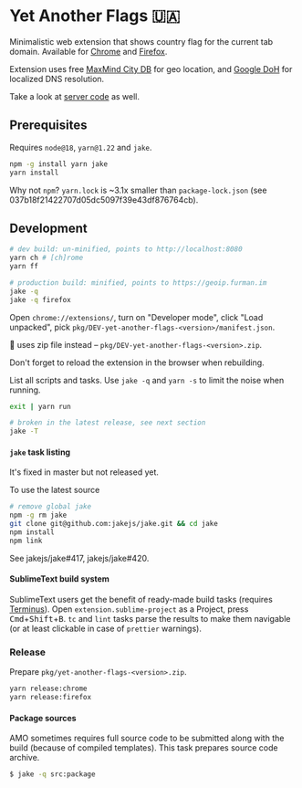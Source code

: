 # Yet Another Flags 🇺🇦

Minimalistic web extension that shows country flag for the current tab domain. Available for [Chrome] and [Firefox].

Extension uses free [MaxMind City DB] for geo location, and [Google DoH] for localized DNS resolution.

Take a look at [server code] as well.

## Prerequisites

Requires `node@18`, `yarn@1.22` and `jake`.

```bash
npm -g install yarn jake
yarn install
```

Why not `npm`? `yarn.lock` is ~3.1x smaller than `package-lock.json` (see 037b18f21422707d05dc5097f39e43df876764cb).

## Development

```bash
# dev build: un-minified, points to http://localhost:8080
yarn ch # [ch]rome
yarn ff

# production build: minified, points to https://geoip.furman.im
jake -q
jake -q firefox
```

Open `chrome://extensions/`, turn on "Developer mode", click "Load unpacked",
pick `pkg/DEV-yet-another-flags-<version>/manifest.json`.

🦊 uses zip file instead – `pkg/DEV-yet-another-flags-<version>.zip`.

Don't forget to reload the extension in the browser when rebuilding.

List all scripts and tasks. Use `jake -q` and `yarn -s` to limit the noise when running.

```bash
exit | yarn run

# broken in the latest release, see next section
jake -T
```

#### `jake` task listing

It's fixed in master but not released yet.

To use the latest source

```bash
# remove global jake
npm -g rm jake
git clone git@github.com:jakejs/jake.git && cd jake
npm install
npm link
```

See jakejs/jake#417, jakejs/jake#420.

#### SublimeText build system

SublimeText users get the benefit of ready-made build tasks (requires [Terminus]).
Open `extension.sublime-project` as a Project,
press <kbd>Cmd</kbd>+<kbd>Shift</kbd>+<kbd>B</kbd>. `tc` and `lint` tasks parse the results to make them navigable (or at least clickable in case of `prettier` warnings).

### Release

Prepare `pkg/yet-another-flags-<version>.zip`.

```bash
yarn release:chrome
yarn release:firefox
```

#### Package sources

AMO sometimes requires full source code to be submitted along with the build (because of compiled templates). This task prepares source code archive.

```bash
$ jake -q src:package
```

[Chrome]: https://chrome.google.com/webstore/detail/dmchcmgddbhmbkakammmklpoonoiiomk
[Firefox]: https://addons.mozilla.org/en-US/firefox/addon/yet-another-flags/
[MaxMind City DB]: https://dev.maxmind.com/geoip/geolite2-free-geolocation-data
[Google DoH]: https://dns.google
[server code]: https://github.com/falsefalse/geoip-server
[Terminus]: https://packagecontrol.io/packages/Terminus
